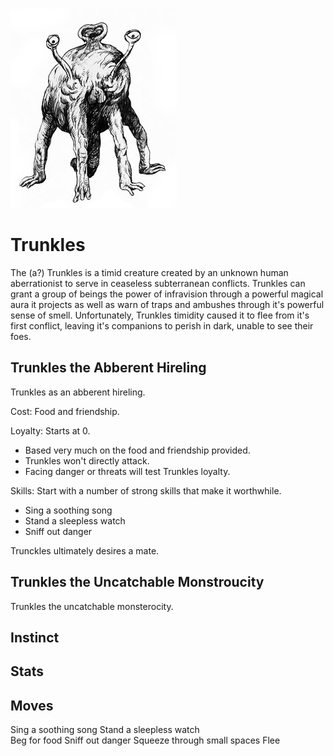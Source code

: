 ![Trunkles](/images/trunkles.jpg?raw=true)

# Trunkles

The (a?) Trunkles is a timid creature created by an unknown human aberrationist to serve in ceaseless subterranean conflicts. Trunkles can grant a group of beings the power of infravision through a powerful magical aura it projects as well as warn of traps and ambushes through it's powerful sense of smell. Unfortunately, Trunkles timidity caused it to flee from it's first conflict, leaving it's companions to perish in dark, unable to see their foes. 

## Trunkles the Abberent Hireling

Trunkles as an abberent hireling.

Cost: Food and friendship.

Loyalty: Starts at 0. 
- Based very much on the food and friendship provided.
- Trunkles won't directly attack.
- Facing danger or threats will test Trunkles loyalty. 

Skills: Start with a number of strong skills that make it worthwhile.
- Sing a soothing song 
- Stand a sleepless watch
- Sniff out danger

Trunckles ultimately desires a mate.


## Trunkles the Uncatchable Monstroucity

Trunkles the uncatchable monsterocity. 


## Instinct

## Stats


## Moves
Sing a soothing song 
Stand a sleepless watch  
Beg for food 
Sniff out danger 
Squeeze through small spaces 
Flee

